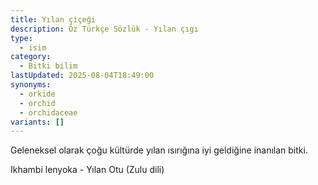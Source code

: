```yaml
---
title: Yılan çiçeği
description: Öz Türkçe Sözlük - Yılan çıgı
type:
  - isim
category:
  - Bitki bilim
lastUpdated: 2025-08-04T18:49:00
synonyms:
  - orkide
  - orchid
  - orchidaceae
variants: []
---
```

Geleneksel olarak çoğu kültürde yılan  ısırığına iyi geldiğine inanılan bitki.

Ikhambi lenyoka - Yılan Otu (Zulu dili)
